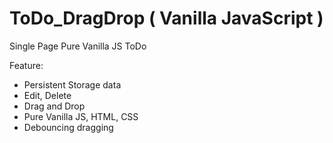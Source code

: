 # ToDo_DragDrop ( Vanilla JavaScript )

Single Page Pure Vanilla JS ToDo

Feature:

- Persistent Storage data
- Edit, Delete
- Drag and Drop
- Pure Vanilla JS, HTML, CSS
- Debouncing dragging
